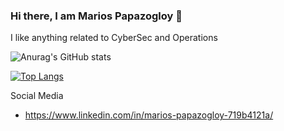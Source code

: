 ### Hi there, I am Marios Papazogloy 👋

I like anything related to CyberSec and Operations

![Anurag's GitHub stats](https://github-readme-stats.vercel.app/api?username=mariospapaz&show_icons=true&theme=radical)

[![Top Langs](https://github-readme-stats.vercel.app/api/top-langs/?username=mariospapaz&show_icons=true&theme=radical)](https://github.com/anuraghazra/github-readme-stats)

Social Media
* https://www.linkedin.com/in/marios-papazogloy-719b4121a/

